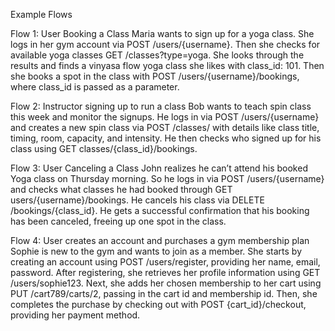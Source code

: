 Example Flows

Flow 1: User Booking a Class
Maria wants to sign up for a yoga class. She logs in her gym account via POST /users/{username}. Then she checks for available yoga classes GET /classes?type=yoga. She looks through the results and finds a vinyasa flow yoga class she likes with class_id: 101. Then she books a spot in the class with POST /users/{username}/bookings, where class_id is passed as a parameter.

Flow 2: Instructor signing up to run a class
Bob wants to teach spin class this week and monitor the signups. He logs in via POST /users/{username} and creates a new spin class via POST /classes/ with details like class title, timing, room, capacity, and intensity. He then checks who signed up for his class using GET classes/{class_id}/bookings. 

Flow 3: User Canceling a Class
John realizes he can’t attend his booked Yoga class on Thursday morning. So he logs in via POST /users/{username} and checks what classes he had booked through GET users/{username}/bookings. He cancels his class via DELETE /bookings/{class_id}. He gets a successful confirmation that his booking has been canceled, freeing up one spot in the class.

Flow 4: User creates an account and purchases a gym membership plan
Sophie is new to the gym and wants to join as a member. She starts by creating an account using POST /users/register, providing her name, email, password. After registering, she retrieves her profile information using GET /users/sophie123. Next, she adds her chosen membership to her cart using PUT /cart789/carts/2, passing in the cart id and membership id. Then, she completes the purchase by checking out with POST {cart_id}/checkout, providing her payment method.
